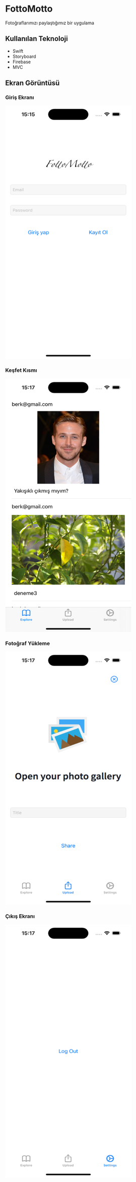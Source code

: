 
# FottoMotto

Fotoğraflarımızı paylaştığımız bir uygulama

## Kullanılan Teknoloji

* Swift
* Storyboard
* Firebase
* MVC

## Ekran Görüntüsü

### Giriş Ekranı
<img src="https://github.com/BerkYeteroglu/FottoMotto/blob/main/SS/Simulator%20Screenshot%20-%20iPhone%2015%20Pro%20-%202023-10-05%20at%2015.15.06.png?raw=true" width="400" height="800" />

###  Keşfet Kısmı
<img src="https://github.com/BerkYeteroglu/FottoMotto/blob/main/SS/Simulator%20Screenshot%20-%20iPhone%2015%20Pro%20-%202023-10-05%20at%2015.17.03.png?raw=true" width="400" height="800" />

### Fotoğraf Yükleme
<img src="https://github.com/BerkYeteroglu/FottoMotto/blob/main/SS/Simulator%20Screenshot%20-%20iPhone%2015%20Pro%20-%202023-10-05%20at%2015.17.19.png?raw=true" width="400" height="800" />

### Çıkış Ekranı
<img src="https://github.com/BerkYeteroglu/FottoMotto/blob/main/SS/Simulator%20Screenshot%20-%20iPhone%2015%20Pro%20-%202023-10-05%20at%2015.17.31.png?raw=true" width="400" height="800" />
